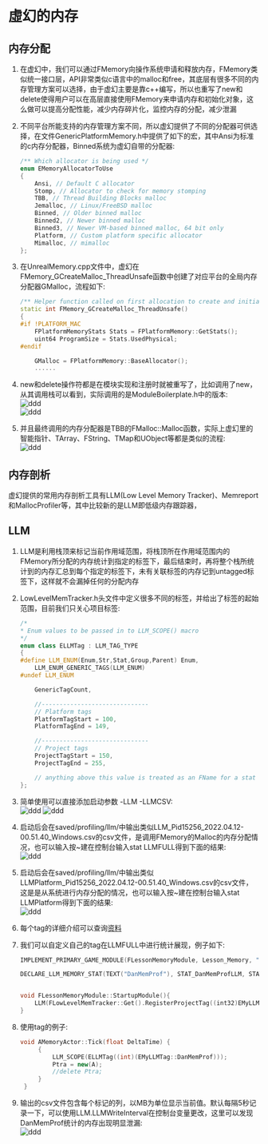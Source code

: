 # 虛幻的内存

## 内存分配

1. 在虚幻中，我们可以通过FMemory向操作系统申请和释放内存，FMemory类似统一接口层，API非常类似c语言中的malloc和free，其底层有很多不同的内存管理方案可以选择，由于虚幻主要是靠c++编写，所以也重写了new和delete使得用户可以在高层直接使用FMemory来申请内存和初始化对象，这么做可以提高分配性能，减少内存碎片化，监控内存的分配，减少泄漏  
2. 不同平台所能支持的内存管理方案不同，所以虚幻提供了不同的分配器可供选择，在文件GenericPlatformMemory.h中提供了如下的宏，其中Ansi为标准的c内存分配器，Binned系统为虚幻自带的分配器:  
    ``` c++
	/** Which allocator is being used */
	enum EMemoryAllocatorToUse
	{
		Ansi, // Default C allocator
		Stomp, // Allocator to check for memory stomping
		TBB, // Thread Building Blocks malloc
		Jemalloc, // Linux/FreeBSD malloc
		Binned, // Older binned malloc
		Binned2, // Newer binned malloc
		Binned3, // Newer VM-based binned malloc, 64 bit only
		Platform, // Custom platform specific allocator
		Mimalloc, // mimalloc
	};

    ```
3. 在UnrealMemory.cpp文件中，虚幻在FMemory_GCreateMalloc_ThreadUnsafe函数中创建了对应平台的全局内存分配器GMalloc，流程如下:
    ``` c++
    /** Helper function called on first allocation to create and initialize GMalloc */
    static int FMemory_GCreateMalloc_ThreadUnsafe()
    {
    #if !PLATFORM_MAC
	    FPlatformMemoryStats Stats = FPlatformMemory::GetStats();
	    uint64 ProgramSize = Stats.UsedPhysical;
    #endif

	    GMalloc = FPlatformMemory::BaseAllocator();
        ......
    ```

4. new和delete操作符都是在模块实现和注册时就被重写了，比如调用了new，从其调用栈可以看到，实际调用的是ModuleBoilerplate.h中的版本:  
![ddd](/Lesson_Memory/img/step2.png)  
![ddd](/Lesson_Memory/img/step1.png)  
5. 并且最终调用的内存分配器是TBB的FMalloc::Malloc函数，实际上虚幻里的智能指针、TArray、FString、TMap和UObject等都是类似的流程:  
![ddd](/Lesson_Memory/img/step3.png)  

## 内存剖析
虚幻提供的常用内存剖析工具有LLM(Low Level Memory Tracker)、Memreport和MallocProfiler等，其中比较新的是LLM即低级内存跟踪器，

## LLM
1. LLM是利用栈顶来标记当前作用域范围，将栈顶所在作用域范围内的FMemory所分配的内存统计到指定的标签下，最后结束时，再将整个栈所统计到的内存汇总到每个指定的标签下，未有关联标签的内存记到untagged标签下，这样就不会漏掉任何的分配内存
2. LowLevelMemTracker.h头文件中定义很多不同的标签，并给出了标签的起始范围，目前我们只关心项目标签:
    ```c++
    /*
    * Enum values to be passed in to LLM_SCOPE() macro
    */
    enum class ELLMTag : LLM_TAG_TYPE
    {
    #define LLM_ENUM(Enum,Str,Stat,Group,Parent) Enum,
	    LLM_ENUM_GENERIC_TAGS(LLM_ENUM)
    #undef LLM_ENUM

	    GenericTagCount,

	    //------------------------------
	    // Platform tags
	    PlatformTagStart = 100,
	    PlatformTagEnd = 149,

	    //------------------------------
	    // Project tags
	    ProjectTagStart = 150,
	    ProjectTagEnd = 255,

	    // anything above this value is treated as an FName for a stat section
    };
    ```

3. 简单使用可以直接添加启动参数 -LLM -LLMCSV:  
![ddd](/Lesson_Memory/img/step4.png)
![ddd](/Lesson_Memory/img/step5.png)
4. 启动后会在saved/profiling/llm/中输出类似LLM_Pid15256_2022.04.12-00.51.40_Windows.csv的csv文件，是调用FMemory的Malloc的内存分配情况，也可以输入按~建在控制台输入stat LLMFULL得到下面的结果:  
![ddd](/Lesson_Memory/img/step6.png)
5. 启动后会在saved/profiling/llm/中输出类似LLMPlatform_Pid15256_2022.04.12-00.51.40_Windows.csv的csv文件，这是是从系统进行内存分配的情况，也可以输入按~建在控制台输入stat LLMPlatform得到下面的结果:  
![ddd](/Lesson_Memory/img/step7.png)
6. 每个tag的详细介绍可以查询[资料](https://www.cnblogs.com/kekec/p/14593345.html)
7. 我们可以自定义自己的tag在LLMFULL中进行统计展现，例子如下:
    ```c++
    IMPLEMENT_PRIMARY_GAME_MODULE(FLessonMemoryModule, Lesson_Memory, "Lesson_Memory" );

    DECLARE_LLM_MEMORY_STAT(TEXT("DanMemProf"), STAT_DanMemProfLLM, STATGROUP_LLMFULL);


    void FLessonMemoryModule::StartupModule(){
	    LLM(FLowLevelMemTracker::Get().RegisterProjectTag((int32)EMyLLMTag::DanMemProf, TEXT("DanMemProf"), GET_STATFNAME(STAT_DanMemProfLLM), NAME_None));
    }

    ```
8. 使用tag的例子:  
   ```c++
   void AMemoryActor::Tick(float DeltaTime) {
	    {
		    LLM_SCOPE(ELLMTag((int)(EMyLLMTag::DanMemProf)));
		    Ptra = new(A);
		    //delete Ptra;
	    }
    }
   ```
9. 输出的csv文件包含每个标记的列，以MB为单位显示当前值。默认每隔5秒记录一下，可以使用LLM.LLMWriteInterval在控制台变量更改，这里可以发现DanMemProf统计的内存出现明显泄漏:  
![ddd](/Lesson_Memory/img/step8.png)